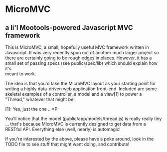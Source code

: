 #  MicroMVC
## a li'l Mootools-powered Javascript MVC framework

This is MicroMVC, a small, hopefully useful MVC framework written in 
Javascript. It was very recently spun out of another much larger project so 
there are certainly going to be rough edges in places. However, it has a small 
set of passing specs (see public/spec/lib) which should explain how it's  
meant to work.

The idea is that you'd take the MicroMVC layout as your starting point for 
writing a highly data-driven web application front-end. Included are some 
skeletal examples of a controller, a model and a view[1] to power a "Thread," 
whatever that might be!

[1]: Yes, just the one .. =P 

You'll notice that the model (public/app/models/thread.js) is really really 
tiny ... that's because MicroMVC is currently designed to get data from a 
RESTful API. Everything else (well, nearly) is automagic!

If you're interested by the above, please have a poke around, look in the TODO 
file to see stuff that might want doing, and contribute!
